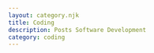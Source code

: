 ```yaml
---
layout: category.njk
title: Coding
description: Posts Software Development
category: coding
---
```

